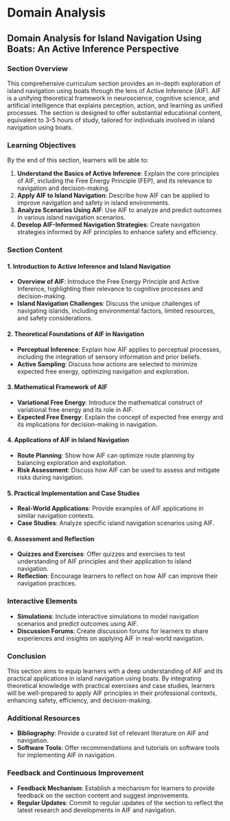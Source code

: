 # Domain Analysis

## Domain Analysis for Island Navigation Using Boats: An Active Inference Perspective

### Section Overview

This comprehensive curriculum section provides an in-depth exploration of island navigation using boats through the lens of Active Inference (AIF). AIF is a unifying theoretical framework in neuroscience, cognitive science, and artificial intelligence that explains perception, action, and learning as unified processes. The section is designed to offer substantial educational content, equivalent to 3-5 hours of study, tailored for individuals involved in island navigation using boats.

### Learning Objectives

By the end of this section, learners will be able to:

1. **Understand the Basics of Active Inference**: Explain the core principles of AIF, including the Free Energy Principle (FEP), and its relevance to navigation and decision-making.
2. **Apply AIF to Island Navigation**: Describe how AIF can be applied to improve navigation and safety in island environments.
3. **Analyze Scenarios Using AIF**: Use AIF to analyze and predict outcomes in various island navigation scenarios.
4. **Develop AIF-Informed Navigation Strategies**: Create navigation strategies informed by AIF principles to enhance safety and efficiency.

### Section Content

#### 1. Introduction to Active Inference and Island Navigation

- **Overview of AIF**: Introduce the Free Energy Principle and Active Inference, highlighting their relevance to cognitive processes and decision-making.
- **Island Navigation Challenges**: Discuss the unique challenges of navigating islands, including environmental factors, limited resources, and safety considerations.

#### 2. Theoretical Foundations of AIF in Navigation

- **Perceptual Inference**: Explain how AIF applies to perceptual processes, including the integration of sensory information and prior beliefs.
- **Active Sampling**: Discuss how actions are selected to minimize expected free energy, optimizing navigation and exploration.

#### 3. Mathematical Framework of AIF

- **Variational Free Energy**: Introduce the mathematical construct of variational free energy and its role in AIF.
- **Expected Free Energy**: Explain the concept of expected free energy and its implications for decision-making in navigation.

#### 4. Applications of AIF in Island Navigation

- **Route Planning**: Show how AIF can optimize route planning by balancing exploration and exploitation.
- **Risk Assessment**: Discuss how AIF can be used to assess and mitigate risks during navigation.

#### 5. Practical Implementation and Case Studies

- **Real-World Applications**: Provide examples of AIF applications in similar navigation contexts.
- **Case Studies**: Analyze specific island navigation scenarios using AIF.

#### 6. Assessment and Reflection

- **Quizzes and Exercises**: Offer quizzes and exercises to test understanding of AIF principles and their application to island navigation.
- **Reflection**: Encourage learners to reflect on how AIF can improve their navigation practices.

### Interactive Elements

- **Simulations**: Include interactive simulations to model navigation scenarios and predict outcomes using AIF.
- **Discussion Forums**: Create discussion forums for learners to share experiences and insights on applying AIF in real-world navigation.

### Conclusion

This section aims to equip learners with a deep understanding of AIF and its practical applications in island navigation using boats. By integrating theoretical knowledge with practical exercises and case studies, learners will be well-prepared to apply AIF principles in their professional contexts, enhancing safety, efficiency, and decision-making.

### Additional Resources

- **Bibliography**: Provide a curated list of relevant literature on AIF and navigation.
- **Software Tools**: Offer recommendations and tutorials on software tools for implementing AIF in navigation.

### Feedback and Continuous Improvement

- **Feedback Mechanism**: Establish a mechanism for learners to provide feedback on the section content and suggest improvements.
- **Regular Updates**: Commit to regular updates of the section to reflect the latest research and developments in AIF and navigation.
